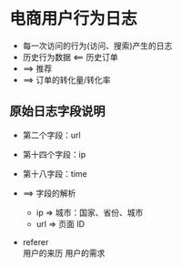 # 电商用户行为日志

- 每一次访问的行为(访问、搜索)产生的日志
- 历史行为数据 <== 历史订单
- ==> 推荐
- ==> 订单的转化量/转化率

## 原始日志字段说明

- 第二个字段：url
- 第十四个字段：ip
- 第十八字段：time

- ==> 字段的解析

  - ip => 城市：国家、省份、城市
  - url => 页面 ID

- referer  
  用户的来历 用户的需求
